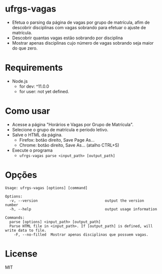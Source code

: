 # ufrgs-vagas

- Efetua o parsing da página de vagas por grupo de matrícula, afim de descobrir disciplinas com vagas sobrando para efetuar o ajuste de matrícula.
- Descobrir quantas vagas estão sobrando por disciplina
- Mostrar apenas disciplinas cujo número de vagas sobrando seja maior do que zero.

# Requirements

- Node.js 
  - for dev: ^11.0.0
  - for user: not yet defined.

# Como usar

- Acesse a página "Horários e Vagas por Grupo de Matrícula".
- Selecione o grupo de matrícula e período letivo.
- Salve o HTML da página.
  - Firefox: botão direito, Save Page As...
  - Chrome: botão direito, Save As... (atalho CTRL+S)
- Execute o programa
  - `ufrgs-vagas parse <input_path> [output_path]`

# Opções
```
Usage: ufrgs-vagas [options] [command]

Options:
  -v, --version                               output the version number
  -h, --help                                  output usage information

Commands:
  parse [options] <input_path> [output_path]
  Parse HTML file in <input_path>. If [output_path] is defined, will write data to file.
    -F, --no-filled  Mostrar apenas disciplinas que possuem vagas.

```

# License

MIT
